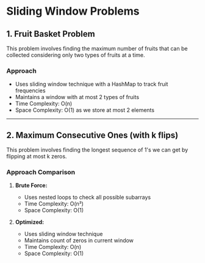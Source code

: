 # Sliding Window Problems

## 1. Fruit Basket Problem
This problem involves finding the maximum number of fruits that can be collected considering only two types of fruits at a time.


### Approach
- Uses sliding window technique with a HashMap to track fruit frequencies
- Maintains a window with at most 2 types of fruits
- Time Complexity: O(n)
- Space Complexity: O(1) as we store at most 2 elements

---

## 2. Maximum Consecutive Ones (with k flips)
This problem involves finding the longest sequence of 1's we can get by flipping at most k zeros.

### Approach Comparison
1. **Brute Force:**
   - Uses nested loops to check all possible subarrays
   - Time Complexity: O(n²)
   - Space Complexity: O(1)

2. **Optimized:**
   - Uses sliding window technique
   - Maintains count of zeros in current window
   - Time Complexity: O(n)
   - Space Complexity: O(1)
